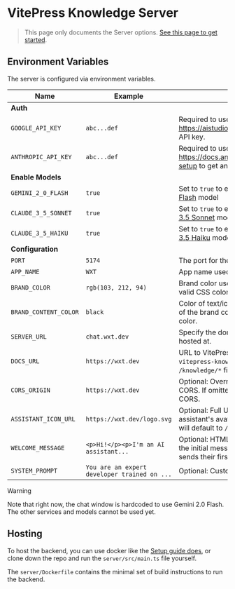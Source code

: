 # VitePress Knowledge Server

> This page only documents the Server options. [See this page to get started](https://github.com/aklinker1/vitepress-knowledge).

## Environment Variables

The server is configured via environment variables.

| Name                  | Example                                      | Description                                                                                                           |
| --------------------- | -------------------------------------------- | --------------------------------------------------------------------------------------------------------------------- |
| **Auth**              |                                              |                                                                                                                       |
| `GOOGLE_API_KEY`      | `abc...def`                                  | Required to use Gemini models. Visit <https://aistudio.google.com> to generate an API key.                            |
| `ANTHROPIC_API_KEY`   | `abc...def`                                  | Required to use Claude models. Visit <https://docs.anthropic.com/en/docs/initial-setup> to get an API key.            |
| **Enable Models**     |                                              |                                                                                                                       |
| `GEMINI_2_0_FLASH`    | `true`                                       | Set to `true` to enable [Google's Gemini 2.0 Flash](https://ai.google.dev/gemini-api/docs/models/gemini) model        |
| `CLAUDE_3_5_SONNET`   | `true`                                       | Set to `true` to enable [Anthopic's Claude 3.5 Sonnet](https://docs.anthropic.com/en/docs/about-claude/models) model  |
| `CLAUDE_3_5_HAIKU`    | `true`                                       | Set to `true` to enable [Anthopic's Claude 3.5 Haiku](https://docs.anthropic.com/en/docs/about-claude/models) model   |
| **Configuration**     |                                              |                                                                                                                       |
| `PORT`                | `5174`                                       | The port for the server to listen on.                                                                                 |
| `APP_NAME`            | `WXT`                                        | App name used throughout the UI                                                                                       |
| `BRAND_COLOR`         | `rgb(103, 212, 94)`                          | Brand color used on the UI. Can be any valid CSS color.                                                               |
| `BRAND_CONTENT_COLOR` | `black`                                      | Color of text/icons when displayed on top of the brand color. Can be any valid CSS color.                             |
| `SERVER_URL`          | `chat.wxt.dev`                               | Specify the domain the server will be hosted at.                                                                      |
| `DOCS_URL`            | `https://wxt.dev`                            | URL to VitePress website. Must use the `vitepress-knowledge` plugin and host `/knowledge/*` files.                    |
| `CORS_ORIGIN`         | `https://wxt.dev`                            | Optional: Override the allowed origin for CORS. If omitted, will use `DOCS_URL` for CORS.                             |
| `ASSISTANT_ICON_URL`  | `https://wxt.dev/logo.svg`                   | Optional: Full URL to icon to use for the assistant's avatar in the chat. If missing, will default to `/favicon.ico`. |
| `WELCOME_MESSAGE`     | `<p>Hi!</p><p>I'm an AI assistant...`        | Optional: HTML template for customizing the initial message shown before a user sends their first message.            |
| `SYSTEM_PROMPT`       | `You are an expert developer trained on ...` | Optional: Customize the system prompt                                                                                 |

> [!WARNING]
> Note that right now, the chat window is hardcoded to use Gemini 2.0 Flash. The other services and models cannot be used yet.

## Hosting

To host the backend, you can use docker like the [Setup guide does](https://github.com/aklinker1/vitepress-knowledge#setup), or clone down the repo and run the `server/src/main.ts` file yourself.

The `server/Dockerfile` contains the minimal set of build instructions to run the backend.
